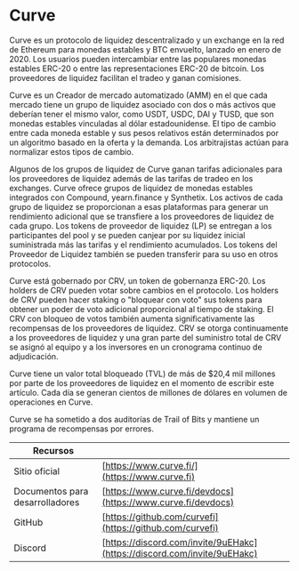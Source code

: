# Curve

Curve es un protocolo de liquidez descentralizado y un exchange en la red de Ethereum para monedas estables y BTC envuelto, lanzado en enero de 2020. Los usuarios pueden intercambiar entre las populares monedas estables ERC-20 o entre las representaciones ERC-20 de bitcoin. Los proveedores de liquidez facilitan el tradeo y ganan comisiones.

Curve es un Creador de mercado automatizado (AMM) en el que cada mercado tiene un grupo de liquidez asociado con dos o más activos que deberían tener el mismo valor, como USDT, USDC, DAI y TUSD, que son monedas estables vinculadas al dólar estadounidense. El tipo de cambio entre cada moneda estable y sus pesos relativos están determinados por un algoritmo basado en la oferta y la demanda. Los arbitrajistas actúan para normalizar estos tipos de cambio.

Algunos de los grupos de liquidez de Curve ganan tarifas adicionales para los proveedores de liquidez además de las tarifas de tradeo en los exchanges. Curve ofrece grupos de liquidez de monedas estables integrados con Compound, yearn.finance y Synthetix. Los activos de cada grupo de liquidez se proporcionan a esas plataformas para generar un rendimiento adicional que se transfiere a los proveedores de liquidez de cada grupo. Los tokens de proveedor de liquidez (LP) se entregan a los participantes del pool y se pueden canjear por su liquidez inicial suministrada más las tarifas y el rendimiento acumulados. Los tokens del Proveedor de Liquidez también se pueden transferir para su uso en otros protocolos.

Curve está gobernado por CRV, un token de gobernanza ERC-20. Los holders de CRV pueden votar sobre cambios en el protocolo. Los holders de CRV pueden hacer staking o "bloquear con voto" sus tokens para obtener un poder de voto adicional proporcional al tiempo de staking. El CRV con bloqueo de votos también aumenta significativamente las recompensas de los proveedores de liquidez. CRV se otorga continuamente a los proveedores de liquidez y una gran parte del suministro total de CRV se asignó al equipo y a los inversores en un cronograma continuo de adjudicación.

Curve tiene un valor total bloqueado (TVL) de más de $20,4 mil millones por parte de los proveedores de liquidez en el momento de escribir este artículo. Cada día se generan cientos de millones de dólares en volumen de operaciones en Curve.

Curve se ha sometido a dos auditorías de Trail of Bits y mantiene un programa de recompensas por errores.

| Recursos                        |                                                                          |
| ------------------------------- | ------------------------------------------------------------------------ |
| Sitio oficial                   | [https://www.curve.fi/](https://www.curve.fi)                            |
| Documentos para desarrolladores | [https://www.curve.fi/devdocs](https://www.curve.fi/devdocs)             |
| GitHub                          | [https://github.com/curvefi](https://github.com/curvefi)                 |
| Discord                         | [https://discord.com/invite/9uEHakc](https://discord.com/invite/9uEHakc) |
